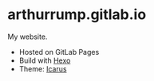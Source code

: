 # arthurrump.gitlab.io

My website.

- Hosted on GitLab Pages
- Build with [Hexo](http://hexo.io)
- Theme: [Icarus](https://github.com/ppoffice/hexo-theme-icarus)